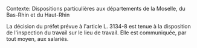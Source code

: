 Contexte: Dispositions particulières aux départements  de la Moselle, du Bas-Rhin et du Haut-Rhin

La décision du préfet prévue à l'article L. 3134-8 est tenue à la disposition de l'inspection du travail sur le lieu de travail. Elle est communiquée, par tout moyen, aux salariés.